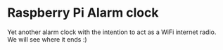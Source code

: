 # Raspberry Pi Alarm clock

Yet another alarm clock with the intention to act as a WiFi internet radio.  
We will see where it ends :)